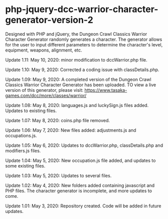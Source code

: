 # php-jquery-dcc-warrior-character-generator-version-2
Designed with PHP and jQuery, the Dungeon Crawl Classics Warrior Character Generator randomly generates a character.  The generator allows for the user to input different parameters to determine the character's level, equipment, weapons, alignment, etc.

Update 1.11: May 10, 2020: minor modification to dccWarrior.php file. 

Update 1.10: May 9, 2020: Corrected a coding issue with classDetails.php. 

Update 1.09: May 9, 2020: A completed version of the Dungeon Crawl Classics Warrior Character Generator has been uploaded.  TO view a live version of this generator, please visit: https://www.tasaka-games.com/dcc/more/classes/warrior/

Update 1.08: May 8, 2020: languages.js and luckySign.js files added.  Updates to existing files.

Update 1.07: May 8, 2020: coins.php file removed.

Update 1.06: May 7, 2020: New files added: adjustments.js and occupations.js.

Update 1.05: May 6, 2020: Updates to dccWarrior.php, classDetails.php and modifiers.js files.

Update 1.04: May 5, 2020: New occupation.js file added, and updates to some existing files.

Update 1.03: May 5, 2020: Updates to several files.

Update 1.02: May 4, 2020: New folders added containing javascript and PHP files.  The character generator is incomplete, and more updates to come.

Update 1.01: May 3, 2020: Repository created.  Code will be added in future updates.

